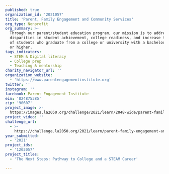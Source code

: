 ```yaml
---
published: true
organization_id: '2021057'
title: 'Parent, Family Engagement and Community Services'
org_type: Nonprofit
org_summary: >-
  Through our parent/student education program, our mission is to address
  disparities in student achievement, college readiness, and increase the number
  of students who graduate from a college or university with a bachelor’s degree
  or higher.
tags_indicators:
  - STEM & Digital literacy
  - College prep
  - Teaching & mentorship
charity_navigator_url: ''
organization_website:
  - 'https://www.parentengagementinstitute.org'
twitter: ''
instagram: ''
facebook: Parent Engagement Institute
ein: '824875385'
zip: '90607'
project_image: >-
  https://images.la2050.org/challenge/2021/learn/2048-wide/parent-family-engagement-and-community-services.jpg
project_video: ''
challenge_url:
  - >-
    https://challenge.la2050.org/2021/learn/parent-family-engagement-and-community-services/
year_submitted:
  - '2021'
project_ids:
  - '1202057'
project_titles:
  - 'The Next Steps: Pathway to College and a STEAM Career'

---
```

